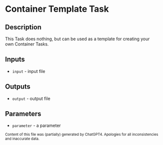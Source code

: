 # Container Template Task
## Description
This Task does nothing, but can be used as a template for creating your own Container Tasks.

## Inputs
- `input` - input file

## Outputs
- `output` - output file

## Parameters
- `parameter` - a parameter

<sub>Content of this file was (partially) generated by ChatGPT4. Apologies for all inconsistencies and inaccurate data.</sub>